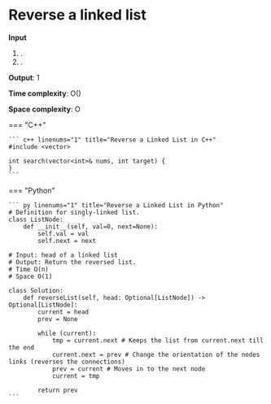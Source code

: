 # Reverse a linked list


**Input** 

1. .
1. .

**Output**: 1

**Time complexity**: O()

**Space complexity**: O

=== "C++"

    ``` c++ linenums="1" title="Reverse a Linked List in C++"
    #include <vector>

    int search(vector<int>& nums, int target) {
    }
    ```

=== "Python"

    ``` py linenums="1" title="Reverse a Linked List in Python"
    # Definition for singly-linked list.
    class ListNode:
        def __init__(self, val=0, next=None):
            self.val = val
            self.next = next

    # Input: head of a linked list
    # Output: Return the reversed list.
    # Time O(n)
    # Space O(1)

    class Solution:
        def reverseList(self, head: Optional[ListNode]) -> Optional[ListNode]:
            current = head
            prev = None

            while (current):
                tmp = current.next # Keeps the list from current.next till the end
                current.next = prev # Change the orientation of the nodes links (reverses the connections)
                prev = current # Moves in to the next node
                current = tmp
                
            return prev
    ```